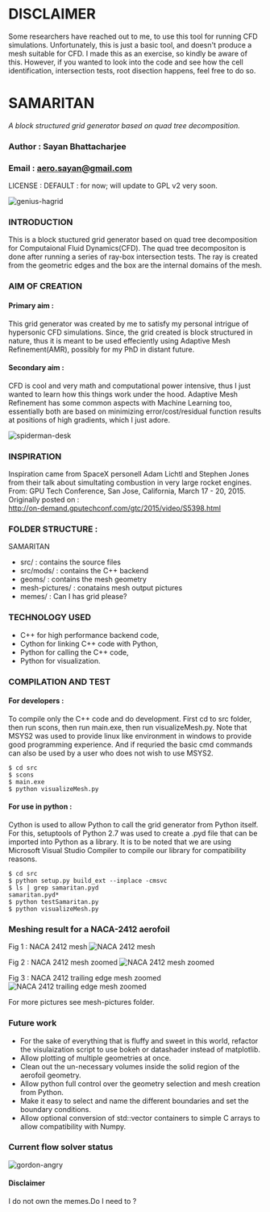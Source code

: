 # DISCLAIMER

Some researchers have reached out to me, to use this tool for running CFD simulations. Unfortunately, this is just a basic tool, and doesn't produce a mesh suitable for CFD. I made this as an exercise, so kindly be aware of this. However, if you wanted to look into the code and see how the cell identification, intersection tests, root disection happens, feel free to do so.

# SAMARITAN
*A block structured grid generator based on quad tree decomposition.*
### Author : Sayan Bhattacharjee
### Email : aero.sayan@gmail.com
LICENSE : DEFAULT : for now; will update to GPL v2 very soon.

![genius-hagrid](memes/hagrid-1.jpg)

### INTRODUCTION
This is a block stuctured grid generator based on quad tree decomposition for Computaional Fluid Dynamics(CFD). The quad tree decompositon is done after running a series of ray-box intersection tests. The ray is created from the geometric edges and the box are the internal domains of the mesh.

### AIM OF CREATION
#### Primary aim :
This grid generator was created by me to satisfy my personal intrigue of hypersonic CFD simulations.
Since, the grid created is block structured in nature, thus it is meant to be used effeciently using Adaptive Mesh Refinement(AMR), possibly for my PhD in distant future.
#### Secondary aim :
CFD is cool and very math and computational power intensive, thus I just wanted to learn how this things work under the hood. Adaptive Mesh Refinement has some common aspects with Machine Learning too, essentially both are based on minimizing error/cost/residual function results at positions of high gradients, which I just adore.

![spiderman-desk](memes/spiderman-desk-1.jpg)


### INSPIRATION
Inspiration came from SpaceX personell Adam Lichtl and Stephen Jones from their talk about simultating combustion in very large rocket engines.<br/>
From: GPU Tech Conference, San Jose, California, March 17 - 20, 2015.
Originally posted on :<br/>
http://on-demand.gputechconf.com/gtc/2015/video/S5398.html

### FOLDER STRUCTURE :
SAMARITAN
+ src/ : contains the source files
+ src/mods/ : contains the C++ backend
+ geoms/ : contains the mesh geometry
+ mesh-pictures/ : conatains mesh output pictures
+ memes/ : Can I has grid please?

### TECHNOLOGY USED
+ C++ for high performance backend code,
+ Cython for linking C++ code with Python,
+ Python for calling the C++ code,
+ Python for visualization.

### COMPILATION AND TEST
#### For developers :
To compile only the C++ code and do development.
First cd to src folder, then run scons, then run main.exe, then run visualizeMesh.py.
Note that MSYS2 was used to provide linux like environment in windows to provide good programming experience.
And if requried the basic cmd commands can also be used by a user who does not wish to use MSYS2.

```
$ cd src
$ scons
$ main.exe
$ python visualizeMesh.py
```
#### For use in python :
Cython is used to allow Python to call the grid generator from Python itself. For this, setuptools of Python 2.7 was used to create a .pyd file that can be imported into Python as a library.
It is to be noted that we are using Microsoft Visual Studio Compiler to compile our library for compatibility reasons.

```
$ cd src
$ python setup.py build_ext --inplace -cmsvc
$ ls | grep samaritan.pyd
samaritan.pyd*
$ python testSamaritan.py
$ python visualizeMesh.py
```

### Meshing result for a NACA-2412 aerofoil
Fig 1 : NACA 2412 mesh
![NACA 2412 mesh](mesh-pictures/01-01-mesh-original-zoom.png)

Fig 2 : NACA 2412 mesh zoomed
![NACA 2412 mesh zoomed](mesh-pictures/01-02-mesh-zoomed-view.png)

Fig 3 : NACA 2412 trailing edge mesh zoomed
![NACA 2412 trailing edge mesh zoomed ](mesh-pictures/02-01-trailing-edge-mesh.png)

For more pictures see mesh-pictures folder.

### Future work
+ For the sake of everything that is fluffy and sweet in this world, refactor the visulaization script to use bokeh or datashader instead of matplotlib.
+ Allow plotting of multiple geometries at once.
+ Clean out the un-necessary volumes inside the solid region of the aerofoil geometry.
+ Allow python full control over the geometry selection and mesh creation from Python.
+ Make it easy to select and name the different boundaries and set the boundary conditions.
+ Allow optional conversion of std::vector containers to simple C arrays to allow compatibility with Numpy.

### Current flow solver status

![gordon-angry](memes/gordon-1.jpg)

#### Disclaimer
I do not own the memes.Do I need to ?

